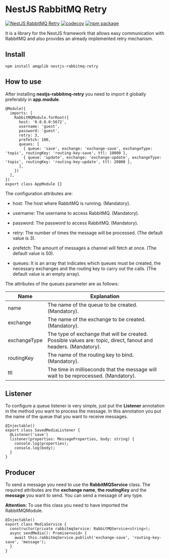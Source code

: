# NestJS RabbitMQ Retry

[![NestJS RabbitMQ Retry](https://github.com/algab/nestjs-rabbitmq-retry/actions/workflows/master.yml/badge.svg)](https://github.com/algab/nestjs-rabbitmq-retry/actions)
[![codecov](https://codecov.io/gh/algab/nestjs-rabbitmq-retry/branch/master/graph/badge.svg?token=O1U411GOIY)](https://codecov.io/gh/algab/nestjs-rabbitmq-retry)
[![npm package](https://img.shields.io/npm/v/nestjs-rabbitmq-retry?style=flat)](https://www.npmjs.com/package/nestjs-rabbitmq-retry)

It is a library for the NestJS framework that allows easy communication with RabbitMQ and also provides an already implemented retry mechanism.

## Install

```
npm install amqplib nestjs-rabbitmq-retry
```

## How to use

After installing **nestjs-rabbitmq-retry** you need to import it globally preferably in **app.module**.

```
@Module({
  imports: [
    RabbitMQModule.forRoot({
      host: '0.0.0.0:5672',
      username: 'guest',
      password: 'guest',
      retry: 3,
      prefetch: 100,
      queues: [
        { queue: 'save', exchange: 'exchange-save', exchangeType: 'topic', routingKey: 'routing-key-save', ttl: 10000 },
        { queue: 'update', exchange: 'exchange-update', exchangeType: 'topic', routingKey: 'routing-key-update', ttl: 20000 },
      ],
    })
  ],
})
export class AppModule {}
```

The configuration attributes are:

- host: The host where RabbitMQ is running. (Mandatory).

- username: The username to access RabbitMQ. (Mandatory).

- password: The password to access RabbitMQ. (Mandatory).

- retry: The number of times the message will be processed. (The default value is 3).

- prefetch: The amount of messages a channel will fetch at once. (The default value is 50).

- queues: It is an array that indicates which queues must be created, the necessary exchanges and the routing key to carry out the calls. (The default value is an empty array).

The attributes of the queues parameter are as follows:

| Name         | Explanation                                                                                                     |
| ------------ | --------------------------------------------------------------------------------------------------------------- |
| name         | The name of the queue to be created. (Mandatory).                                                               |
| exchange     | The name of the exchange to be created. (Mandatory).                                                            |
| exchangeType | The type of exchange that will be created. Possible values are: topic, direct, fanout and headers. (Mandatory). |
| routingKey   | The name of the routing key to bind. (Mandatory).                                                               |
| ttl          | The time in milliseconds that the message will wait to be reprocessed. (Mandatory).                             |

## Listener

To configure a queue listener is very simple, just put the **Listener** annotation in the method you want to process the message. In this annotation you put the name of the queue that you want to receive messages.

```
@Injectable()
export class SavedMediaListener {
  @Listener('save')
  listener(properties: MessageProperties, body: string) {
    console.log(properties);
    console.log(body);
  }
}
```

## Producer

To send a message you need to use the **RabbitMQService** class. The required attributes are the **exchange name**, **the routingKey** and the **message** you want to send. You can send a message of any type.

**Attention:** To use this class you need to have imported the RabbitMQModule.

```
@Injectable()
export class MediaService {
  constructor(private rabbitmqService: RabbitMQService<string>);
  async sendMedia(): Promise<void> {
    await this.rabbitmqService.publish('exchange-save', 'routing-key-save', 'message');
  }
}
```
